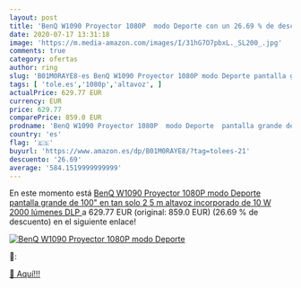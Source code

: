 ```yaml
---
layout: post
title: 'BenQ W1090 Proyector 1080P  modo Deporte con un 26.69 % de descuento'
date: 2020-07-17 13:31:18
image: 'https://m.media-amazon.com/images/I/31hG7O7pbxL._SL200_.jpg'
comments: true
category: ofertas
author: ring
slug: 'B01M0RAYE8-es BenQ W1090 Proyector 1080P modo Deporte pantalla grande de...'
tags: [ 'tole.es','1080p','altavoz', ]
actualPrice: 629.77 EUR
currency: EUR
price: 629.77
comparePrice: 859.0 EUR
prodname: 'BenQ W1090 Proyector 1080P  modo Deporte  pantalla grande de 100" en tan solo 2 5 m  altavoz incorporado de 10 W  2000 lúmenes  DLP '
country: 'es'
flag: '🇪🇸'
buyurl: 'https://www.amazon.es/dp/B01M0RAYE8/?tag=tolees-21'
descuento: '26.69'
average: '584.1519999999999'
---
```


En este momento está [BenQ W1090 Proyector 1080P  modo Deporte  pantalla grande de 100" en tan solo 2 5 m  altavoz incorporado de 10 W  2000 lúmenes  DLP ](https://www.amazon.es/dp/B01M0RAYE8/?tag=tolees-21) a 629.77 EUR (original: 859.0 EUR) (26.69 %  de descuento) en el siguiente enlace!

[![BenQ W1090 Proyector 1080P  modo Deporte](https://m.media-amazon.com/images/I/31hG7O7pbxL._SL200_.jpg)](https://www.amazon.es/dp/B01M0RAYE8/?tag=tolees-21)

🔎:


[🛒 Aquí!!!](https://www.amazon.es/dp/B01M0RAYE8/?tag=tolees-21)

